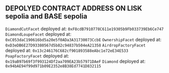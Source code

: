 

## DEPOLYED CONTRACT ADDRESS ON LISK sepolia and BASE sepolia


  `DiamondCutFacet` deployed at: `0xF8cdB7910778C611e19305b9Fb033739Eb6Ce747`
  `DiamondLoupeFacet` deployed at: `0xC053daC190616bd5a20e5f0ADa3A31730073CcbE`
  `OwnershipFacet` deployed at: `0xD3eDB6E27D93380567d5b82c94837b504eA21358`
  `AirdropFactoryFacet` deployed at: `0x13c246176C682cf901893588eAbc1e72eE34E533`
  `PoapFactoryFacet` deployed at: `0x19aB97b69f3f993124Df2aa709EA23b57971DAeF`
  `Diamond` deployed at: `0x94bAE94f99d971b09E2352e8B38Ed7741D832115`

